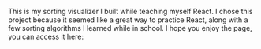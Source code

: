 This is my sorting visualizer I built while teaching myself React. I chose this 
project because it seemed like a great way to practice React, along with a few 
sorting algorithms I learned while in school. I hope you enjoy the page, you 
can access it here:
